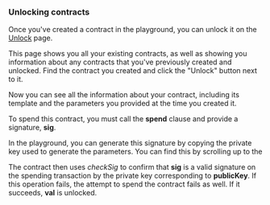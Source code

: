 ### Unlocking contracts

Once you've created a contract in the playground, you can unlock it on the [Unlock](https://d2w65k0ltszbq7.cloudfront.net/unlock) page. 

This page shows you all your existing contracts, as well as showing you information about any contracts that you've previously created and unlocked. Find the contract you created and click the "Unlock" button next to it.

Now you can see all the information about your contract, including its template and the parameters you provided at the time you created it.

To spend this contract, you must call the **spend** clause and provide a signature, **sig**. 

In the playground, you can generate this signature by copying the private key used to generate the parameters. You can find this by scrolling up to the 

The contract then uses *checkSig* to confirm that **sig** is a valid signature on the spending transaction by the private key corresponding to **publicKey**. If this operation fails, the attempt to spend the contract fails as well. If it succeeds, **val** is unlocked.
